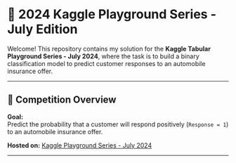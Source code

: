 # 🏁 2024 Kaggle Playground Series - July Edition

Welcome! This repository contains my solution for the **Kaggle Tabular Playground Series - July 2024**, where the task is to build a binary classification model to predict customer responses to an automobile insurance offer.

---

## 📌 Competition Overview

**Goal:**  
Predict the probability that a customer will respond positively (`Response = 1`) to an automobile insurance offer.

**Hosted on:** [Kaggle Playground Series - July 2024](https://www.kaggle.com/competitions/playground-series-s3e7)  

---
